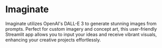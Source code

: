# Imaginate
Imaginate utilizes OpenAI's DALL-E 3 to generate stunning images from prompts. Perfect for custom imagery and concept art, this user-friendly Streamlit app allows you to input your ideas and receive vibrant visuals, enhancing your creative projects effortlessly.
